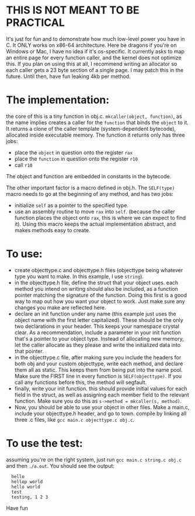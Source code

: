 # THIS IS NOT MEANT TO BE PRACTICAL
It's just for fun and to demonstrate how much low-level power you have in C.
It ONLY works on x86-64 architecture. Here be dragons if you're on Windows or Mac, I have no idea if it's os-specific.
It currently asks to map an entire page for every function caller, and the kernel does not optimize this. If you plan on using this at all, I recommend writing an allocator so each caller gets a 23 byte section of a single page. I may patch this in the future. Until then, have fun leaking 4kb per method.

# The implementation:
the core of this is a tiny function in obj.c. `mkcaller(object, function)`, as the name implies creates a caller for the `function` that binds the `object` to it. It returns a clone of the caller template (system-dependent bytecode), allocated inside executable memory.
The function it returns only has three jobs:
- place the `object` in question onto the register `rax`
- place the `function` in question onto the register `r10`
- call `r10`

The object and function are embedded in constants in the bytecode.

The other important factor is a macro defined in obj.h. The `SELF(type)` macro needs to go at the beginning of any method, and has two jobs:
- initialize `self` as a pointer to the specified type.
- use an assembly routine to move `rax` into `self`. (because the caller function places the object onto `rax`, this is where we can expect to find it).
Using this macro keeps the actual implementation abstract, and makes methods easy to create.

# To use:
- create objecttype.c and objecttype.h files (objecttype being whatever type you want to make. In this example, I use `string`).
- in the objecttype.h file, define the struct that your object uses. each method you intend on writing should also be included, as a function pointer matching the signature of the function.
  Doing this first is a good way to map out how you want your object to work. Just make sure any changes you make are reflected here.
- declare an init function under any name (this example just uses the object name with the first letter capitalized).
  These should be the only two declarations in your header. This keeps your namespace crystal clear.
  As a recommendation, include a parameter in your init function that's a pointer to your object type. Instead of allocating new memory, let the caller allocate as they please and write the initialized data into that pointer.
- in the objecttype.c file, after making sure you include the headers for both obj and your custom objecttype, write each method, and declare them all as static. This keeps them from being put into the name pool. Make sure the FIRST line in every function is `SELF(objecttype)`. If you call any functions before this, the method will segfault.
- finally, write your init function. this should provide initial values for each field in the struct, as well as assigning each member field to the relevant function. Make sure you do this as `s->method = mkcaller(s, method)`.
- Now, you should be able to use your object in other files. Make a main.c, include your objecttype.h header, and go to town. compile by linking all three .c files, like `gcc main.c objecttype.c obj.c`.

# To use the test:
assuming you're on the right system, just run `gcc main.c string.c obj.c` and then `./a.out`. You should see the output:
```
  hello
  hellop world
  hello world
  test
  testing, 1 2 3
```
Have fun
